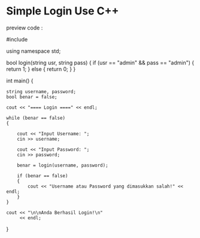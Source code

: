   # Simple Login Use C++

  preview code :

  #include <iostream>

  using namespace std;

  bool login(string usr, string pass)
  {
    if (usr == "admin" && pass == "admin")
    {
        return 1;
    }
    else
    {
        return 0;
    }
}

int main()
{

    string username, password;
    bool benar = false;

    cout << "==== Login ====" << endl;

    while (benar == false)
    {

        cout << "Input Username: ";
        cin >> username;

        cout << "Input Password: ";
        cin >> password;

        benar = login(username, password);

        if (benar == false)
        {
            cout << "Username atau Password yang dimasukkan salah!" << endl;
        }
    }

    cout << "\n\nAnda Berhasil Login!\n"
         << endl;
}
